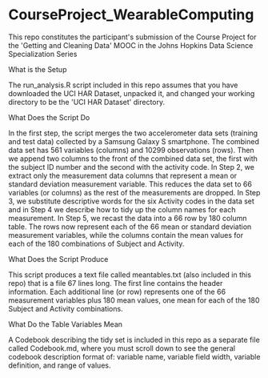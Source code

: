 CourseProject_WearableComputing
===============================

This repo constitutes the participant's submission of the Course Project for the 'Getting and Cleaning Data' MOOC in the Johns Hopkins Data Science Specialization Series

What is the Setup

The run_analysis.R script included in this repo assumes that you have downloaded the UCI HAR Dataset, unpacked it, and changed your working directory to be the 'UCI HAR Dataset' directory.

What Does the Script Do

In the first step, the script merges the two accelerometer data sets (training and test data) collected by a Samsung Galaxy S smartphone. The combined data set has 561 variables (columns) and 10299 observations (rows). Then we append two columns to the front of the combined data set, the first with the subject ID number and the second with the activity code. In Step 2, we extract only the measurement data columns that represent a mean or standard deviation measurement variable. This reduces the data set to 66 variables (or columns) as the rest of the measurements are dropped. In Step 3, we substitute descriptive words for the six Activity codes in the data set and in Step 4 we describe how to tidy up the column names for each measurement. In Step 5, we recast the data into a 66 row by 180 column table. The rows now represent each of the 66 mean or standard deviation measurement variables, while the columns contain the mean values for each of the 180 combinations of Subject and Activity.

What Does the Script Produce

This script produces a text file called meantables.txt (also included in this repo) that is a file 67 lines long. The first line contains the header information. Each additional line (or row) represents one of the 66 measurement variables plus 180 mean values, one mean for each of the 180 Subject and Activity combinations.

What Do the Table Variables Mean

A Codebook describing the tidy set is included in this repo as a separate file called Codebook.md, where you must scroll down to see the general codebook description format of: variable name, variable field width, variable definition, and range of values.


